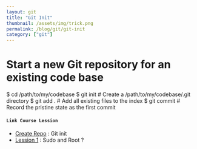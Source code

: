 ```yaml
---
layout: git
title: "Git Init"
thumbnail: /assets/img/trick.png
permalink: /blog/git/git-init
category: ["git"]
---
```



# Start a new Git repository for an existing code base
$ cd /path/to/my/codebase
$ git init # Create a /path/to/my/codebase/.git directory
$ git add . # Add all existing files to the index
$ git commit # Record the pristine state as the first commit



#### **`Link Course Lession`**

- [Create Repo](/blog/git/git-init) : Git init
- [Lession 1](/blog/linux/sudo-and-root-linux) : Sudo and Root ?
